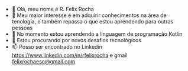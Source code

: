 - 👋 Olá, meu nome é R. Felix Rocha
- 👀 Meu maior interesse é em adquirir conhecimentos na área de tenologia, e também repassa o que estou aprendendo para outras pessoas
- 🌱 No momento estou aprendendo a linguagem de programação Kotlin
- 💞️ Estou procurando por novos desafios tecnológicos
- 📫 Posso ser encontrado no Linkedin https://www.linkedin.com/in/rfelixrocha e gmail felixrochaeso@gmail.com
<!---
RFelixRocha/RFelixRocha is a ✨ special ✨ repository because its `README.md` (this file) appears on your GitHub profile.
You can click the Preview link to take a look at your changes.
--->
